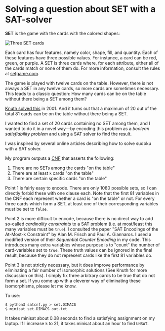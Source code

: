 # Solving a question about SET with a SAT-solver

**SET** is the game with the cards with the colored shapes:

![Three SET cards](https://upload.wikimedia.org/wikipedia/commons/8/8f/Set-game-cards.png)

Each card has four features, namely color, shape, fill, and quantity. Each of
these features have three possible values. For instance, a card can be red,
green, or purple. A SET is three cards where, for each attribute, either all of
the cards match or none of them do. For more information, consult the rules at
[setgame.com](https://www.setgame.com/).

The game is played with twelve cards on the table. However, there is not always
a SET in any twelve cards, so more cards are sometimes necessary. This leads to
a classic question: How many cards can be on the table without there being a SET
among them?

[Knuth solved this](https://www-cs-faculty.stanford.edu/~knuth/programs.html)
in 2001. And it turns out that a maximum of 20 out of the total 81 cards can be
on the table without there being a SET.

I wanted to find a set of 20 cards containing no SET among them, and I wanted to
do it in a novel way&mdash;by encoding this problem as a *boolean satisfiability
problem* and using a SAT solver to find the result.

I was inspired by several online articles describing how to solve sudoku with
a SAT solver.

My program outputs a
[CNF](https://en.wikipedia.org/wiki/Conjunctive_normal_form) that asserts the
following:

1. There are no SETs among the cards "on the table"
2. There are at least `k` cards "on the table"
3. There are certain specific cards "on the table"

Point 1 is fairly easy to encode. There are only 1080 possible sets, so I can
directly forbid these with one clause each. Note that the first 81 variables in
the CNF each represent whether a card is "on the table" or not. For every three
cards which form a SET, at least one of their corresponding variables must be
set to `false`.

Point 2 is more difficult to encode, because there is no direct way to add
so-called *cardinality constraints* to a SAT problem (i.e. at most/least this
many variables must be `true`). I consulted the paper
"SAT Encodings of the At-Most-k Constraint" by Alan M. Frisch and Paul A.
Giannaros. I used a modified version of their *Sequential Counter Encoding* in
my code. This introduces many extra variables whose purpose is to "count" the
number of card-variables set to `true`. These truth values can be ignored in the
final result, because they do not represent cards like the first 81 variables
do.

Point 3 is not strictly necessary, but it does improve performance by
eliminating a fair number of isomorphic solutions (See Knuth for more
discussion on this). I simply fix three arbitrary cards to be true that do not
form a set. If you come up with a cleverer way of eliminating these
isomorphisms, please let me know.

To use:

```
$ python3 satcnf.py > set.DIMACS
$ minisat set.DIMACS out.txt
```

It takes minisat about 0.08 seconds to find a satisfying assignment on my
laptop. If I increase `k` to 21, it takes minisat about an hour to find `UNSAT`.
